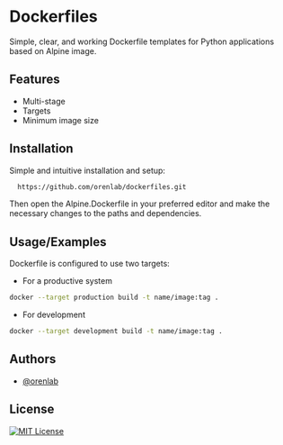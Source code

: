 
# Dockerfiles

Simple, clear, and working Dockerfile templates for Python applications based on Alpine image.

## Features

- Multi-stage
- Targets
- Minimum image size

## Installation

Simple and intuitive installation and setup:

```bash
  https://github.com/orenlab/dockerfiles.git
```

Then open the Alpine.Dockerfile in your preferred editor and make the necessary changes to the paths and dependencies.

## Usage/Examples

Dockerfile is configured to use two targets:
- For a productive system

```bash
docker --target production build -t name/image:tag .
```

- For development

```bash
docker --target development build -t name/image:tag .
```

## Authors

- [@orenlab](https://github.com/orenlab/dockerfiles)


## License

[![MIT License](https://img.shields.io/badge/License-MIT-green.svg)](https://choosealicense.com/licenses/mit/)


